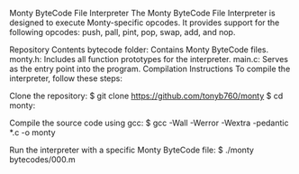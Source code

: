 
Monty ByteCode File Interpreter
The Monty ByteCode File Interpreter is designed to execute Monty-specific opcodes. It provides support for the following opcodes: push, pall, pint, pop, swap, add, and nop.

Repository Contents
bytecode folder: Contains Monty ByteCode files.
monty.h: Includes all function prototypes for the interpreter.
main.c: Serves as the entry point into the program.
Compilation Instructions
To compile the interpreter, follow these steps:

Clone the repository:
$ git clone https://github.com/tonyb760/monty
$ cd monty:

Compile the source code using gcc:
$ gcc -Wall -Werror -Wextra -pedantic *.c -o monty

Run the interpreter with a specific Monty ByteCode file:
$ ./monty bytecodes/000.m

